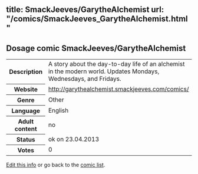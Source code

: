 title: SmackJeeves/GarytheAlchemist
url: "/comics/SmackJeeves_GarytheAlchemist.html"
---
Dosage comic SmackJeeves/GarytheAlchemist
-----------------------------------------

<p id="msg"></p>
<script type="text/javascript">
if (window.location.search === '?edit_info_mail=sent_ok') {
  var elem = document.getElementById("msg");
  elem.innerHTML = 'Edited information sucessfully sent.';
  elem.className = 'ok';
}
</script>
<table class="comicinfo">
<tr>
<th>Description</th><td>A story about the day-to-day life of an alchemist in the modern world. Updates Mondays, Wednesdays, and Fridays.</td>
</tr>
<tr>
<th>Website</th><td><a href="http://garythealchemist.smackjeeves.com/comics/">http://garythealchemist.smackjeeves.com/comics/</a></td>
</tr>
<tr>
<th>Genre</th><td>Other</td>
</tr>
<tr>
<th>Language</th><td>English</td>
</tr>
<tr>
<th>Adult content</th><td>no</td>
</tr>
<tr>
<th>Status</th><td>ok on 23.04.2013</td>
</tr>
<tr>
<th>Votes</th><td>0</td>
</tr>
</table>

[Edit this info](SmackJeeves_GarytheAlchemist_edit.html) or go back to the [comic list](../comic-index.html).
